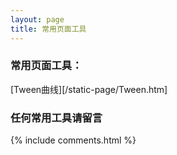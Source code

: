 ```yaml
---
layout: page
title: 常用页面工具
---
```


### 常用页面工具：

[Tween曲线][/static-page/Tween.htm]


### 任何常用工具请留言

{% include comments.html %}
